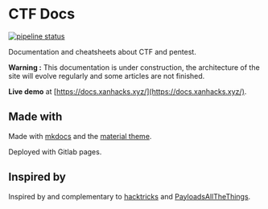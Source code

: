 # CTF Docs

[![pipeline status](https://gitlab.com/xanhacks/ctf-docs/badges/master/pipeline.svg)](https://gitlab.com/xanhacks/ctf-docs/-/commits/master)

Documentation and cheatsheets about CTF and pentest.

**Warning :** This documentation is under construction, the architecture of the site will evolve regularly and some articles are not finished.

**Live demo** at [https://docs.xanhacks.xyz/](https://docs.xanhacks.xyz/).

## Made with

Made with [mkdocs](https://github.com/mkdocs/mkdocs) and the [material theme](https://squidfunk.github.io/mkdocs-material/).

Deployed with Gitlab pages.

## Inspired by

Inspired by and complementary to [hacktricks](https://github.com/carlospolop/hacktricks) and [PayloadsAllTheThings](https://github.com/swisskyrepo/PayloadsAllTheThings).
